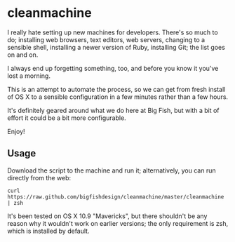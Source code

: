 # cleanmachine

I really hate setting up new machines for developers. There's so much to
do; installing web browsers, text editors, web servers, changing to
a sensible shell, installing a newer version of Ruby, installing Git;
the list goes on and on.

I always end up forgetting something, too, and before you know it you've
lost a morning.

This is an attempt to automate the process, so we can get from fresh
install of OS X to a sensible configuration in a few minutes rather than
a few hours.

It's definitely geared around what we do here at Big Fish, but with
a bit of effort it could be a bit more configurable.

Enjoy!

## Usage

Download the script to the machine and run it; alternatively, you can
run directly from the web:

	curl https://raw.github.com/bigfishdesign/cleanmachine/master/cleanmachine | zsh

It's been tested on OS X 10.9 "Mavericks", but there shouldn't be any
reason why it wouldn't work on earlier versions; the only requirement is
zsh, which is installed by default.
